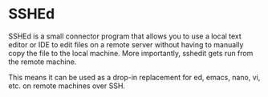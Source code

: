 # SSHEd

SSHEd is a small connector program that allows you to use a local text editor
or IDE to edit files on a remote server without having to manually copy the
file to the local machine. More importantly, sshedit gets run from the remote
machine.

This means it can be used as a drop-in replacement for ed, emacs, nano, vi, etc.
on remote machines over SSH.
